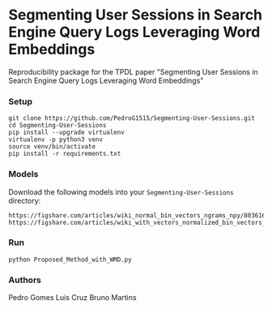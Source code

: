# Segmenting User Sessions in Search Engine Query Logs Leveraging Word Embeddings

Reproducibility package for the TPDL paper "Segmenting User Sessions in Search Engine Query Logs Leveraging Word Embeddings"

### Setup

```
git clone https://github.com/PedroG1515/Segmenting-User-Sessions.git
cd Segmenting-User-Sessions
pip install --upgrade virtualenv
virtualenv -p python3 venv
source venv/bin/activate
pip install -r requirements.txt
```

### Models

Download the following models into your `Segmenting-User-Sessions` directory:

```
https://figshare.com/articles/wiki_normal_bin_vectors_ngrams_npy/8036168
https://figshare.com/articles/wiki_with_vectors_normalized_bin_vectors_ngrams_npy/8036102
```

### Run
```
python Proposed_Method_with_WMD.py
```

### Authors

Pedro Gomes
Luis Cruz
Bruno Martins
